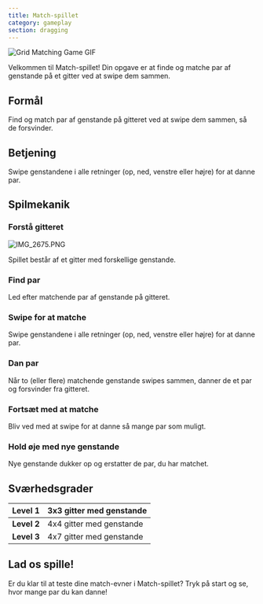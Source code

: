```yaml
---
title: Match-spillet
category: gameplay
section: dragging
---
```

![Grid Matching Game GIF](https://help.studycat.com/hc/article_attachments/34965697809049)


Velkommen til Match-spillet! Din opgave er at finde og matche par af genstande på et gitter ved at swipe dem sammen.


## Formål


Find og match par af genstande på gitteret ved at swipe dem sammen, så de forsvinder.


## Betjening


Swipe genstandene i alle retninger (op, ned, venstre eller højre) for at danne par.


## Spilmekanik


### Forstå gitteret


![IMG_2675.PNG](https://help.studycat.com/hc/article_attachments/34786044757657)


Spillet består af et gitter med forskellige genstande.


### Find par


Led efter matchende par af genstande på gitteret.


### Swipe for at matche


Swipe genstandene i alle retninger (op, ned, venstre eller højre) for at danne par.


### Dan par


Når to (eller flere) matchende genstande swipes sammen, danner de et par og forsvinder fra gitteret.


### Fortsæt med at matche


Bliv ved med at swipe for at danne så mange par som muligt.


### Hold øje med nye genstande


Nye genstande dukker op og erstatter de par, du har matchet.


## Sværhedsgrader


| **Level 1** | 3x3 gitter med genstande |
| --- | --- |
| **Level 2** | 4x4 gitter med genstande |
| **Level 3** | 4x7 gitter med genstande |


## Lad os spille!


Er du klar til at teste dine match-evner i Match-spillet? Tryk på start og se, hvor mange par du kan danne!